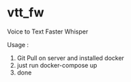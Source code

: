 # vtt_fw
Voice to Text Faster Whisper

Usage : 
1. Git Pull on server and installed docker
2. just run docker-compose up
3. done
